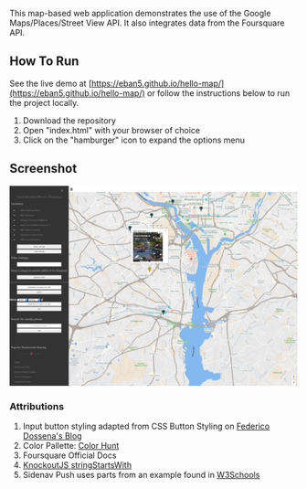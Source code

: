 This map-based web application demonstrates the use of the Google Maps/Places/Street View API. It also integrates data from the Foursquare API.

## How To Run

See the live demo at [https://eban5.github.io/hello-map/](https://eban5.github.io/hello-map/) or follow the instructions below to run the project locally.

1. Download the repository
2. Open "index.html" with your browser of choice
3. Click on the "hamburger" icon to expand the options menu

## Screenshot

![Hello Map Screenshot](https://github.com/eban5/hello-map/blob/master/hello-map-screenshot.png)

### Attributions

1. Input button styling adapted from CSS Button Styling on [Federico Dossena's Blog](https://fdossena.com/?p=html5cool/buttons/i.frag)
2. Color Pallette: [Color Hunt](http://colorhunt.co/c/108559)
3. Foursquare Official Docs
4. [KnockoutJS stringStartsWith](https://stackoverflow.com/questions/30168480/ko-utils-stringstartswith-not-working)
5. Sidenav Push uses parts from an example found in [W3Schools](https://www.w3schools.com/howto/tryit.asp?filename=tryhow_js_sidenav_push)

